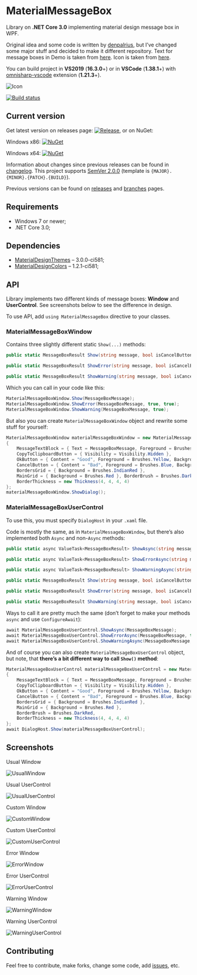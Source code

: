 # MaterialMessageBox

Library on **.NET Core 3.0** implementing material design message box in WPF.

Original idea and some code is written by [denpalrius](https://github.com/denpalrius/Material-Message-Box), but I’ve changed some major stuff and decided to make it different repository. Text for message boxes in Demo is taken from [here](https://en.wikipedia.org/wiki/Soviet_Union). Icon is taken from [here](https://material.io/resources/icons/?search=message&icon=message&style=baseline).

You can build project in **VS2019** (**16.3.0**+) or in **VSCode** (**1.38.1**+) with [omnisharp-vscode](https://github.com/OmniSharp/omnisharp-vscode) extension (**1.21.3**+).

![Icon](icon.png)

[![Build status](https://ci.appveyor.com/api/projects/status/iaiarsuu9xlwiu1a?svg=true)](https://ci.appveyor.com/project/Gigas002/materialmessagebox)

## Current version

Get latest version on releases page: [![Release](https://img.shields.io/github/release/Gigas002/MaterialMessageBox.svg)](https://github.com/Gigas002/MaterialMessageBox/releases/latest), or on NuGet:

Windows x86: [![NuGet](https://img.shields.io/nuget/v/MaterialMessageBox-x86.svg)](https://www.nuget.org/packages/MaterialMessageBox-x86/)

Windows x64: [![NuGet](https://img.shields.io/nuget/v/MaterialMessageBox-x64.svg)](https://www.nuget.org/packages/MaterialMessageBox-x64/)

Information about changes since previous releases can be found in [changelog](https://github.com/Gigas002/MaterialMessageBox/blob/master/CHANGELOG.md). This project supports [SemVer 2.0.0](https://semver.org/) (template is `{MAJOR}.{MINOR}.{PATCH}.{BUILD}`).

Previous versions can be found on [releases](https://github.com/Gigas002/MaterialMessageBox/releases) and [branches](https://github.com/Gigas002/MaterialMessageBox/branches) pages.

## Requirements

- Windows 7 or newer;
- .NET Core 3.0;

## Dependencies

- [MaterialDesignThemes](https://www.nuget.org/packages/MaterialDesignThemes) – 3.0.0-ci581;
- [MaterialDesignColors](https://www.nuget.org/packages/MaterialDesignColors) – 1.2.1-ci581;

## API

Library implements two different kinds of message boxes: **Window** and **UserControl**. See screenshots below to see the difference in design.

To use API, add `using MaterialMessageBox` directive to your classes.

### MaterialMessageBoxWindow

Contains three slightly different static `Show(...)` methods:

```c#
public static MessageBoxResult Show(string message, bool isCancelButtonVisible = false, bool isRightToLeft = false) {...}

public static MessageBoxResult ShowError(string message, bool isCancelButtonVisible = false, bool isRightToLeft = false) {...}

public static MessageBoxResult ShowWarning(string message, bool isCancelButtonVisible = false, bool isRightToLeft = false) {...}
```

Which you can call in your code like this:

```c#
MaterialMessageBoxWindow.Show(MessageBoxMessage);
MaterialMessageBoxWindow.ShowError(MessageBoxMessage, true, true);
MaterialMessageBoxWindow.ShowWarning(MessageBoxMessage, true);
```

But also you can create `MaterialMessageBoxWindow` object and rewrite some stuff for yourself:

```c#
MaterialMessageBoxWindow materialMessageBoxWindow = new MaterialMessageBoxWindow
{
    MessageTextBlock = { Text = MessageBoxMessage, Foreground = Brushes.Yellow },
    CopyToClipboardButton = { Visibility = Visibility.Hidden },
    OkButton = { Content = "Good", Foreground = Brushes.Yellow, Background = Brushes.LightCoral},
    CancelButton = { Content = "Bad", Foreground = Brushes.Blue, Background = Brushes.LightBlue},
    BordersGrid = { Background = Brushes.IndianRed },
    MainGrid = { Background = Brushes.Red }, BorderBrush = Brushes.DarkRed,
    BorderThickness = new Thickness(4, 4, 4, 4)
};
materialMessageBoxWindow.ShowDialog();
```

### MaterialMessageBoxUserControl

To use this, you must specify `DialogHost` in your `.xaml` file.

Code is mostly the same, as in `MaterialMessageBoxWindow`, but there’s also implemented both `Async` and non-`Async` methods:

```c#
public static async ValueTask<MessageBoxResult> ShowAsync(string message, bool isCancelButtonVisible = false, bool isRightToLeft = false) {...}

public static async ValueTask<MessageBoxResult> ShowErrorAsync(string message, bool isCancelButtonVisible = false, bool isRightToLeft = false) {...}

public static async ValueTask<MessageBoxResult> ShowWarningAsync(string message, bool isCancelButtonVisible = false, bool isRightToLeft = false) {...}

public static MessageBoxResult Show(string message, bool isCancelButtonVisible = false, bool isRightToLeft = false) {...}

public static MessageBoxResult ShowError(string message, bool isCancelButtonVisible = false, bool isRightToLeft = false) {...}

public static MessageBoxResult ShowWarning(string message, bool isCancelButtonVisible = false, bool isRightToLeft = false) {...}
```

Ways to call it are pretty much the same (don’t forget to make your methods `async` and use `ConfigureAwait`):

```c#
await MaterialMessageBoxUserControl.ShowAsync(MessageBoxMessage);
await MaterialMessageBoxUserControl.ShowErrorAsync(MessageBoxMessage, true, true);
await MaterialMessageBoxUserControl.ShowWarningAsync(MessageBoxMessage, true)
```

And of course you can also create `MaterialMessageBoxUserControl` object, but note, that **there’s a bit different way to call `Show()` method**:

```c#
MaterialMessageBoxUserControl materialMessageBoxUserControl = new MaterialMessageBoxUserControl
{
    MessageTextBlock = { Text = MessageBoxMessage, Foreground = Brushes.Yellow },
    CopyToClipboardButton = { Visibility = Visibility.Hidden },
    OkButton = { Content = "Good", Foreground = Brushes.Yellow, Background = Brushes.LightCoral },
    CancelButton = { Content = "Bad", Foreground = Brushes.Blue, Background = Brushes.LightBlue },
    BordersGrid = { Background = Brushes.IndianRed },
    MainGrid = { Background = Brushes.Red },
    BorderBrush = Brushes.DarkRed,
    BorderThickness = new Thickness(4, 4, 4, 4)
};
await DialogHost.Show(materialMessageBoxUserControl);
```

## Screenshots

Usual Window

![UsualWindow](Screenshots/UsualWindow.png)

Usual UserControl

![UsualUserControl](Screenshots/UsualUserControl.png)

Custom Window

![CustomWindow](Screenshots/CustomWindow.png)

Custom UserControl

![CustomUserControl](Screenshots/CustomUserControl.png)

Error Window

![ErrorWindow](Screenshots/ErrorWindow.png)

Error UserControl

![ErrorUserControl](Screenshots/ErrorUserControl.png)

Warning Window

![WarningWindow](Screenshots/WarningWindow.png)

Warning UserControl

![WarningUserControl](Screenshots/WarningUserControl.png)

## Contributing

Feel free to contribute, make forks, change some code, add [issues](https://github.com/Gigas002/MaterialMessageBox/issues), etc.
